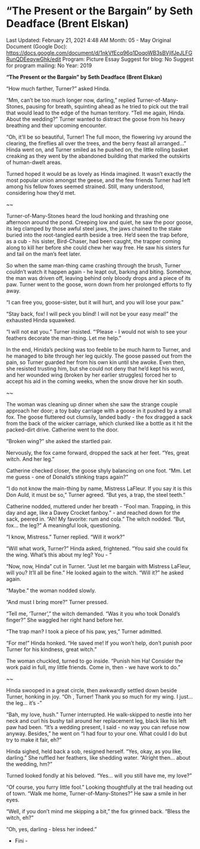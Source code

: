 # “The Present or the Bargain” by Seth Deadface (Brent Elskan)

Last Updated: February 21, 2021 4:48 AM
Month: 05 - May
Original Document (Google Doc): https://docs.google.com/document/d/1nkVfEcq96q1DoqoWB3sBVjlfJeJLFGRunQDEeqywGhk/edit
Program: Picture Essay
Suggest for blog: No
Suggest for program mailing: No
Year: 2019

**“The Present or the Bargain” by Seth Deadface (Brent Elskan)**

“How much farther, Turner?” asked Hinda.

“Mm, can’t be too much longer now, darling,” replied Turner-of-Many-Stones, pausing for breath, squinting ahead as he tried to pick out the trail that would lead to the edge of the human territory. “Tell me again, Hinda. About the wedding?” Turner wanted to distract the goose from his heavy breathing and their upcoming encounter.

“Oh, it’ll be so beautiful, Turner! The full moon, the flowering ivy around the clearing, the fireflies all over the trees, and the berry feast all arranged…” Hinda went on, and Turner smiled as he pushed on, the little rolling basket creaking as they went by the abandoned building that marked the outskirts of human-dwelt areas.

Turned hoped it would be as lovely as Hinda imagined. It wasn’t exactly the most popular union amongst the geese, and the few friends Turner had left among his fellow foxes seemed strained. Still, many understood, considering how they’d met.

~~

Turner-of-Many-Stones heard the loud honking and thrashing one afternoon around the pond. Creeping low and quiet, he saw the poor goose, its leg clamped by those awful steel jaws, the jaws chained to the stake buried into the root-tangled earth beside a tree. He’d seen the trap before, as a cub - his sister, Bird-Chaser, had been caught, the trapper coming along to kill her before she could chew her way free. He saw his sisters fur and tail on the man’s feet later.

So when the same man-thing came crashing through the brush, Turner couldn’t watch it happen again - he leapt out, barking and biting. Somehow, the man was driven off, leaving behind only bloody drops and a piece of its paw. Turner went to the goose, worn down from her prolonged efforts to fly away.

“I can free you, goose-sister, but it will hurt, and you will lose your paw.”

“Stay back, fox! I will peck you blind! I will not be your easy meal!” the exhausted Hinda squawked.

“I will not eat you.” Turner insisted. “‘Please - I would not wish to see your feathers decorate the man-thing. Let me help.”

In the end, Hinida’s pecking was too feeble to be much harm to Turner, and he managed to bite through her leg quickly. The goose passed out from the pain, so Turner guarded her from his own kin until she awoke. Even then, she resisted trusting him, but she could not deny that he’d kept his word, and her wounded wing (broken by her earlier struggles) forced her to accept his aid in the coming weeks, when the snow drove her kin south.

~~

The woman was cleaning up dinner when she saw the strange couple approach her door; a toy baby carriage with a goose in it pushed by a small fox. The goose fluttered out clumsily, landed badly - the fox dragged a sack from the back of the wicker carriage, which clunked like a bottle as it hit the packed-dirt drive. Catherine went to the door.

“Broken wing?” she asked the startled pair.

Nervously, the fox came forward, dropped the sack at her feet. “Yes, great witch. And her leg.”

Catherine checked closer, the goose shyly balancing on one foot. “Mm. Let me guess - one of Donald’s stinking traps again?”

“I do not know the main-thing by name, Mistress LaFleur. If you say it is this Don Auld, it must be so,” Turner agreed. “But yes, a trap, the steel teeth.”

Catherine nodded, muttered under her breath - “Fool man. Trapping, in this day and age, like a Davey Crocket fanboy.” - and reached down for the sack, peered in. “Ah! My favorite: rum and cola.” The witch nodded. “But, fox… the leg?” A meaningful look, questioning.

“I know, Mistress.” Turner replied. “Will it work?”

“Will what work, Turner?” Hinda asked, frightened. “You said she could fix the wing. What’s this about my leg? You - “

“Now, now, Hinda” cut in Turner. “Just let me bargain with Mistress LaFleur, will you? It’ll all be fine.” He looked again to the witch. “Will it?” he asked again.

“Maybe.” the woman nodded slowly.

“And must I bring more?” Turner pressed.

“Tell me, ‘Turner’,” the witch demanded. “Was it you who took Donald’s finger?” She waggled her right hand before her.

“The trap man? I took a piece of his paw, yes,” Turner admitted.

“For me!” Hinda honked. “He saved me! If you won’t help, don’t punish poor Turner for his kindness, great witch.”

The woman chuckled, turned to go inside. “Punish him Ha! Consider the work paid in full, my little friends. Come in, then - we have work to do.”

~~

Hinda swooped in a great circle, then awkwardly settled down beside Turner, honking in joy. “Oh , Turner! Thank you so much for my wing. I just… the leg… it’s -”

“Bah, my love, hush.” Turner interrupted. He walk-skipped to nestle into her neck and curl his bushy tail around her replacement leg, black like his left paw had been. “It’s a wedding present, I said - no way you can refuse now anyway. Besides,” he went on “I had four to your one. What could I do but try to make it fair, eh?”

Hinda sighed, held back a sob, resigned herself. “Yes, okay, as you like, darling.” She ruffled her feathers, like shedding water. “Alright then… about the wedding, hm?”

Turned looked fondly at his beloved. “Yes… will you still have me, my love?”

“Of course, you furry little fool.” Looking thoughtfully at the trail heading out of town. “Walk me home, Turner-of-Many-Stones?” He saw a smile in her eyes.

“Well, if you don’t mind me skipping a bit,” the fox grinned back. “Bless the witch, eh?”

“Oh, yes, darling - bless her indeed.”

- Fini -